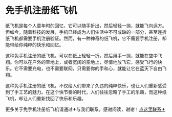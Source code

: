 # 免手机注册纸飞机

纸飞机是每个人童年时的回忆，它可以随手折出，然后轻轻一抛，就能飞向远方。但如今，随着科技的发展，手机已经成为人们生活中不可或缺的一部分，甚至连折纸飞机都需要手机注册验证。然而，有一种神奇的纸飞机，它不需要手机注册，却能带给你纯粹的快乐和回忆。

这种免手机注册的纸飞机，可以在纸上轻轻一折，然后用手一抛，就能在空中飞翔。你可以在户外的草地上，或者宽阔的空地上，尽情地放飞它，感受飞行的快乐。它不需要充电，也不需要联网，只需要你的手和心，就能让它在蓝天下自由飞翔。

这种免手机注册的纸飞机，不仅给人们带来了久违的纯粹快乐，也让人们重新感受到了手工艺的魅力。在这个快节奏的时代，人们往往忽略了手工的乐趣，而这种纸飞机，却让人们重新找回了快乐和乐趣。

更多关于免手机注册纸飞机请通过✈与我们联系，感谢阅读，谢谢！[点这里联系✈](https://abc.k02.cc)